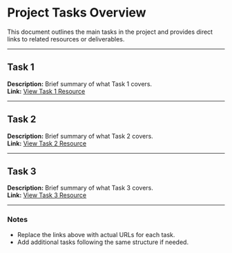 # Project Tasks Overview

This document outlines the main tasks in the project and provides direct links to related resources or deliverables.

---

## Task 1
**Description:** Brief summary of what Task 1 covers.  
**Link:** [View Task 1 Resource](https://www.figma.com/design/uTSWSyQZjE241yLeQ0AzoD/Untitled?node-id=0-1&t=Alfsp3JTX62yOabl-1)

---

## Task 2
**Description:** Brief summary of what Task 2 covers.  
**Link:** [View Task 2 Resource](https://www.figma.com/design/6CZwcmse225teJ7qHHT4dx/Untitled?node-id=0-1&t=O20WUwrz1mUbLLfe-1)

---

## Task 3
**Description:** Brief summary of what Task 3 covers.  
**Link:** [View Task 3 Resource](https://www.figma.com/design/OB2uUJiWRHdJtMYnl7VrOc/Untitled?node-id=0-1&t=uu4B40cJDZUKnG7N-1)

---

### Notes
- Replace the links above with actual URLs for each task.
- Add additional tasks following the same structure if needed.

